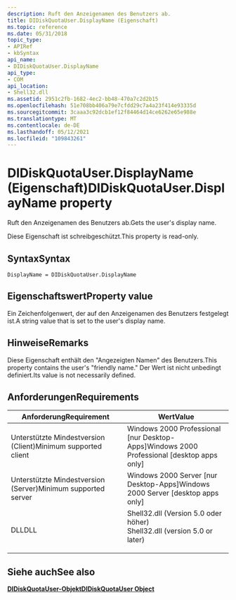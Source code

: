 ```yaml
---
description: Ruft den Anzeigenamen des Benutzers ab.
title: DIDiskQuotaUser.DisplayName (Eigenschaft)
ms.topic: reference
ms.date: 05/31/2018
topic_type:
- APIRef
- kbSyntax
api_name:
- DIDiskQuotaUser.DisplayName
api_type:
- COM
api_location:
- Shell32.dll
ms.assetid: 2951c2fb-1682-4ec2-bb48-470a7c2d2b15
ms.openlocfilehash: 51e708bb406a79e7cfdd29c7a4a23f414e93335d
ms.sourcegitcommit: 3caaa3c92dcb1ef12f84464d14ce6262e65e988e
ms.translationtype: MT
ms.contentlocale: de-DE
ms.lasthandoff: 05/12/2021
ms.locfileid: "109843261"
---
```

# <a name="didiskquotauserdisplayname-property"></a><span data-ttu-id="7eec8-103">DIDiskQuotaUser.DisplayName (Eigenschaft)</span><span class="sxs-lookup"><span data-stu-id="7eec8-103">DIDiskQuotaUser.DisplayName property</span></span>

<span data-ttu-id="7eec8-104">Ruft den Anzeigenamen des Benutzers ab.</span><span class="sxs-lookup"><span data-stu-id="7eec8-104">Gets the user's display name.</span></span>

<span data-ttu-id="7eec8-105">Diese Eigenschaft ist schreibgeschützt.</span><span class="sxs-lookup"><span data-stu-id="7eec8-105">This property is read-only.</span></span>

## <a name="syntax"></a><span data-ttu-id="7eec8-106">Syntax</span><span class="sxs-lookup"><span data-stu-id="7eec8-106">Syntax</span></span>


```JScript
DisplayName = DIDiskQuotaUser.DisplayName
```



## <a name="property-value"></a><span data-ttu-id="7eec8-107">Eigenschaftswert</span><span class="sxs-lookup"><span data-stu-id="7eec8-107">Property value</span></span>

<span data-ttu-id="7eec8-108">Ein Zeichenfolgenwert, der auf den Anzeigenamen des Benutzers festgelegt ist.</span><span class="sxs-lookup"><span data-stu-id="7eec8-108">A string value that is set to the user's display name.</span></span>

## <a name="remarks"></a><span data-ttu-id="7eec8-109">Hinweise</span><span class="sxs-lookup"><span data-stu-id="7eec8-109">Remarks</span></span>

<span data-ttu-id="7eec8-110">Diese Eigenschaft enthält den "Angezeigten Namen" des Benutzers.</span><span class="sxs-lookup"><span data-stu-id="7eec8-110">This property contains the user's "friendly name."</span></span> <span data-ttu-id="7eec8-111">Der Wert ist nicht unbedingt definiert.</span><span class="sxs-lookup"><span data-stu-id="7eec8-111">Its value is not necessarily defined.</span></span>

## <a name="requirements"></a><span data-ttu-id="7eec8-112">Anforderungen</span><span class="sxs-lookup"><span data-stu-id="7eec8-112">Requirements</span></span>



| <span data-ttu-id="7eec8-113">Anforderung</span><span class="sxs-lookup"><span data-stu-id="7eec8-113">Requirement</span></span> | <span data-ttu-id="7eec8-114">Wert</span><span class="sxs-lookup"><span data-stu-id="7eec8-114">Value</span></span> |
|-------------------------------------|---------------------------------------------------------------------------------------------------------------|
| <span data-ttu-id="7eec8-115">Unterstützte Mindestversion (Client)</span><span class="sxs-lookup"><span data-stu-id="7eec8-115">Minimum supported client</span></span><br/> | <span data-ttu-id="7eec8-116">Windows 2000 Professional \[nur Desktop-Apps\]</span><span class="sxs-lookup"><span data-stu-id="7eec8-116">Windows 2000 Professional \[desktop apps only\]</span></span><br/>                                                    |
| <span data-ttu-id="7eec8-117">Unterstützte Mindestversion (Server)</span><span class="sxs-lookup"><span data-stu-id="7eec8-117">Minimum supported server</span></span><br/> | <span data-ttu-id="7eec8-118">Windows 2000 Server \[nur Desktop-Apps\]</span><span class="sxs-lookup"><span data-stu-id="7eec8-118">Windows 2000 Server \[desktop apps only\]</span></span><br/>                                                          |
| <span data-ttu-id="7eec8-119">DLL</span><span class="sxs-lookup"><span data-stu-id="7eec8-119">DLL</span></span><br/>                      | <dl> <span data-ttu-id="7eec8-120"><dt>Shell32.dll (Version 5.0 oder höher)</dt></span><span class="sxs-lookup"><span data-stu-id="7eec8-120"><dt>Shell32.dll (version 5.0 or later)</dt></span></span> </dl> |



## <a name="see-also"></a><span data-ttu-id="7eec8-121">Siehe auch</span><span class="sxs-lookup"><span data-stu-id="7eec8-121">See also</span></span>

<dl> <dt>

[<span data-ttu-id="7eec8-122">**DIDiskQuotaUser-Objekt**</span><span class="sxs-lookup"><span data-stu-id="7eec8-122">**DIDiskQuotaUser Object**</span></span>](didiskquotauser-object.md)
</dt> </dl>

 

 




